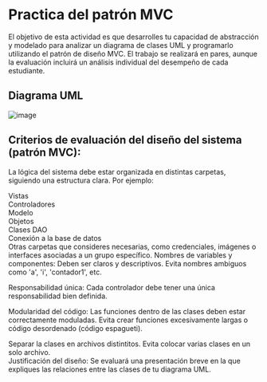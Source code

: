 # Practica del patrón MVC

El objetivo de esta actividad es que desarrolles tu capacidad de abstracción y modelado para analizar un diagrama de clases UML y programarlo utilizando el patrón de diseño MVC. El trabajo se realizará en pares, aunque la evaluación incluirá un análisis individual del desempeño de cada estudiante.

## Diagrama UML
![image](https://github.com/user-attachments/assets/8dd95235-9d42-4ac1-a537-2c7f6f1da4c8)


## Criterios de evaluación del diseño del sistema (patrón MVC):
La lógica del sistema debe estar organizada en distintas carpetas, siguiendo una estructura clara. Por ejemplo: <br />

Vistas <br />
Controladores <br />
Modelo <br />
Objetos <br />
Clases DAO <br />
Conexión a la base de datos <br />
Otras carpetas que consideres necesarias, como credenciales, imágenes o interfaces asociadas a un grupo específico.
Nombres de variables y componentes: Deben ser claros y descriptivos. Evita nombres ambiguos como 'a', 'i', 'contador1', etc. <br />

Responsabilidad única: Cada controlador debe tener una única responsabilidad bien definida. <br />

Modularidad del código: Las funciones dentro de las clases deben estar correctamente moduladas. Evita crear funciones excesivamente largas o código desordenado (código espagueti). <br />

Separar la clases en archivos distintitos. Evita colocar varias clases en un solo archivo. <br />
Justificación del diseño: Se evaluará una presentación breve en la que expliques las relaciones entre las clases de tu diagrama UML. <br />
